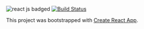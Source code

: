 ![react js badged](https://img.shields.io/badge/React-green.svg)
[![Build Status](https://travis-ci.org/HAlejandro88/breakingBadCast.svg?branch=master)](https://travis-ci.org/HAlejandro88/breakingBadCast)

This project was bootstrapped with [Create React App](https://github.com/facebook/create-react-app).

